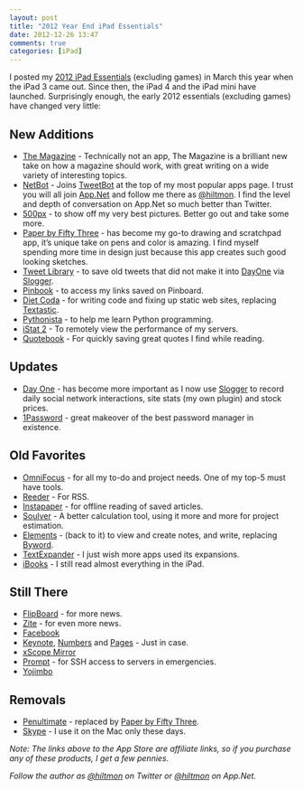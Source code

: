 ```yaml
---
layout: post
title: "2012 Year End iPad Essentials"
date: 2012-12-26 13:47
comments: true
categories: [iPad]
---
```


I posted my [2012 iPad Essentials](http://hiltmon.com/blog/2012/03/17/2012-ipad-essentials/) (excluding games) in March this year when the iPad 3 came out. Since then, the iPad 4 and the iPad mini have launched. Surprisingly enough, the early 2012 essentials (excluding games) have changed very little:

## New Additions

* [The Magazine](http://click.linksynergy.com/fs-bin/stat?id=V41G*FiMqjc&offerid=146261&type=3&subid=0&tmpid=1826&RD_PARM1=https%253A%252F%252Fitunes.apple.com%252Fus%252Fapp%252Fthe-magazine.%252Fid557744510%253Fmt%253D8%2526uo%253D4%2526partnerId%253D30) - Technically not an app, The Magazine is a brilliant new take on how a magazine should work, with great writing on a wide variety of interesting topics.
* [NetBot](http://click.linksynergy.com/fs-bin/stat?id=V41G*FiMqjc&offerid=146261&type=3&subid=0&tmpid=1826&RD_PARM1=https%253A%252F%252Fitunes.apple.com%252Fus%252Fapp%252Fnetbot-for-app.net-ipad-edition%252Fid563596528%253Fmt%253D8%2526uo%253D4%2526partnerId%253D30) - Joins [TweetBot](http://click.linksynergy.com/fs-bin/stat?id=V41G*FiMqjc&offerid=146261&type=3&subid=0&tmpid=1826&RD_PARM1=https%253A%252F%252Fitunes.apple.com%252Fus%252Fapp%252Ftweetbot-for-twitter-ipad%252Fid498801050%253Fmt%253D8%2526uo%253D4%2526partnerId%253D30) at the top of my most popular apps page. I trust you will all join [App.Net](https://join.app.net) and follow me there as [@hiltmon](http://alpha.app.net/hiltmon). I find the level and depth of conversation on App.Net so much better than Twitter.
* [500px](http://click.linksynergy.com/fs-bin/stat?id=V41G*FiMqjc&offerid=146261&type=3&subid=0&tmpid=1826&RD_PARM1=https%253A%252F%252Fitunes.apple.com%252Fus%252Fapp%252F500px%252Fid471965292%253Fmt%253D8%2526uo%253D4%2526partnerId%253D30) - to show off my very best pictures. Better go out and take some more.
* [Paper by Fifty Three](http://click.linksynergy.com/fs-bin/stat?id=V41G*FiMqjc&offerid=146261&type=3&subid=0&tmpid=1826&RD_PARM1=https%253A%252F%252Fitunes.apple.com%252Fus%252Fapp%252Fpaper-by-fiftythree%252Fid506003812%253Fmt%253D8%2526uo%253D4%2526partnerId%253D30) - has become my go-to drawing and scratchpad app, it’s unique take on pens and color is amazing. I find myself spending more time in design just because this app creates such good looking sketches.
* [Tweet Library](http://click.linksynergy.com/fs-bin/stat?id=V41G*FiMqjc&offerid=146261&type=3&subid=0&tmpid=1826&RD_PARM1=https%253A%252F%252Fitunes.apple.com%252Fus%252Fapp%252Ftweet-library%252Fid365768793%253Fmt%253D8%2526uo%253D4%2526partnerId%253D30) - to save old tweets that did not make it into [DayOne](http://click.linksynergy.com/fs-bin/stat?id=V41G*FiMqjc&offerid=146261&type=3&subid=0&tmpid=1826&RD_PARM1=https%253A%252F%252Fitunes.apple.com%252Fus%252Fapp%252Fday-one-journal%252Fid421706526%253Fmt%253D8%2526uo%253D4%2526partnerId%253D30) via [Slogger](http://ttscoff.github.com/Slogger/).
* [Pinbook](http://click.linksynergy.com/fs-bin/stat?id=V41G*FiMqjc&offerid=146261&type=3&subid=0&tmpid=1826&RD_PARM1=https%253A%252F%252Fitunes.apple.com%252Fus%252Fapp%252Fpinbook-for-pinboard%252Fid564452716%253Fmt%253D8%2526uo%253D4%2526partnerId%253D30) - to access my links saved on Pinboard.
* [Diet Coda](http://click.linksynergy.com/fs-bin/stat?id=V41G*FiMqjc&offerid=146261&type=3&subid=0&tmpid=1826&RD_PARM1=https%253A%252F%252Fitunes.apple.com%252Fus%252Fapp%252Fdiet-coda%252Fid500906297%253Fmt%253D8%2526uo%253D4%2526partnerId%253D30) - for writing code and fixing up static web sites, replacing [Textastic](http://click.linksynergy.com/fs-bin/stat?id=V41G*FiMqjc&offerid=146261&type=3&subid=0&tmpid=1826&RD_PARM1=https%253A%252F%252Fitunes.apple.com%252Fus%252Fapp%252Ftextastic-code-editor%252Fid383577124%253Fmt%253D8%2526uo%253D4%2526partnerId%253D30).
* [Pythonista](http://click.linksynergy.com/fs-bin/stat?id=V41G*FiMqjc&offerid=146261&type=3&subid=0&tmpid=1826&RD_PARM1=https%253A%252F%252Fitunes.apple.com%252Fus%252Fapp%252Fpythonista%252Fid528579881%253Fmt%253D8%2526uo%253D4%2526partnerId%253D30) - to help me learn Python programming.
* [iStat 2](http://click.linksynergy.com/fs-bin/stat?id=V41G*FiMqjc&offerid=146261&type=3&subid=0&tmpid=1826&RD_PARM1=https%253A%252F%252Fitunes.apple.com%252Fus%252Fapp%252Fistat-2%252Fid571129458%253Fmt%253D8%2526uo%253D4%2526partnerId%253D30) - To remotely view the performance of my servers.
* [Quotebook](http://click.linksynergy.com/fs-bin/stat?id=V41G*FiMqjc&offerid=146261&type=3&subid=0&tmpid=1826&RD_PARM1=https%253A%252F%252Fitunes.apple.com%252Fus%252Fapp%252Fquotebook-notebook-for-quotes%252Fid423726272%253Fmt%253D8%2526uo%253D4%2526partnerId%253D30) - For quickly saving great quotes I find while reading.

## Updates

* [Day One](http://click.linksynergy.com/fs-bin/stat?id=V41G*FiMqjc&offerid=146261&type=3&subid=0&tmpid=1826&RD_PARM1=https%253A%252F%252Fitunes.apple.com%252Fus%252Fapp%252Fday-one-journal%252Fid421706526%253Fmt%253D8%2526uo%253D4%2526partnerId%253D30) - has become more important as I now use [Slogger](http://ttscoff.github.com/Slogger/) to record daily social network interactions, site stats (my own plugin) and stock prices.
* [1Password](http://click.linksynergy.com/fs-bin/stat?id=V41G*FiMqjc&offerid=146261&type=3&subid=0&tmpid=1826&RD_PARM1=https%253A%252F%252Fitunes.apple.com%252Fus%252Fapp%252F1password%252Fid568903335%253Fmt%253D8%2526uo%253D4%2526partnerId%253D30) - great makeover of the best password manager in existence.

## Old Favorites

* [OmniFocus](https://itunes.apple.com/us/app/omnifocus-for-ipad/id383804552?mt=8&uo=4&at=10l894) - for all my to-do and project needs. One of my top-5 must have tools.
* [Reeder](https://itunes.apple.com/us/app/reeder-2/id697846300?mt=8&uo=4&at=10l894) - For RSS.
* [Instapaper](https://itunes.apple.com/us/app/instapaper/id288545208?mt=8&uo=4&at=10l894) - for offline reading of saved articles.
* [Soulver](https://itunes.apple.com/us/app/soulver-for-ipad/id371982536?mt=8&uo=4&at=10l894) - A better calculation tool, using it more and more for project estimation.
* [Elements](https://itunes.apple.com/us/app/elements-for-dropbox-markdown/id382752422?mt=8&uo=4&at=10l894) - (back to it) to view and create notes, and write, replacing [Byword](https://itunes.apple.com/us/app/byword/id482063361?mt=8&uo=4&at=10l894).
* [TextExpander](https://itunes.apple.com/us/app/textexpander/id326180690?mt=8&uo=4&at=10l894) - I just wish more apps used its expansions.
* [iBooks](https://itunes.apple.com/us/app/ibooks/id364709193?mt=8&uo=4&at=10l894) - I still read almost everything in the iPad.

## Still There

* [FlipBoard](https://itunes.apple.com/us/app/flipboard-your-social-news/id358801284?mt=8&uo=4&at=10l894) - for more news.
* [Zite](https://itunes.apple.com/us/app/zite/id419752338?mt=8&uo=4&at=10l894) - for even more news.
* [Facebook](https://itunes.apple.com/us/app/facebook/id284882215?mt=8&uo=4&at=10l894)
* [Keynote](https://itunes.apple.com/us/app/keynote/id361285480?mt=8&uo=4&at=10l894), [Numbers](https://itunes.apple.com/us/app/numbers/id361304891?mt=8&uo=4&at=10l894) and [Pages](https://itunes.apple.com/us/app/pages/id361309726?mt=8&uo=4&at=10l894) - Just in case.
* [xScope Mirror](https://itunes.apple.com/us/app/xscope-mirror/id488819289?mt=8&uo=4&at=10l894)
* [Prompt](https://itunes.apple.com/us/app/prompt/id421507115?mt=8&uo=4&at=10l894) - for SSH access to servers in emergencies.
* [Yojimbo](https://itunes.apple.com/us/app/yojimbo-for-ipad/id396307682?mt=8&uo=4&at=10l894)

## Removals

* [Penultimate](https://itunes.apple.com/us/app/penultimate/id354098826?mt=8&uo=4&at=10l894) - replaced by [Paper by Fifty Three](https://itunes.apple.com/us/app/paper-by-fiftythree/id506003812?mt=8&uo=4&at=10l894).
* [Skype](https://itunes.apple.com/us/app/skype-for-ipad/id442012681?mt=8&uo=4&at=10l894) - I use it on the Mac only these days.

*Note: The links above to the App Store are affiliate links, so if you purchase any of these products, I get a few pennies.*

*Follow the author as [@hiltmon](http://twitter.com/hiltmon) on Twitter or [@hiltmon](http://alpha.app.net/hiltmon) on App.Net.*